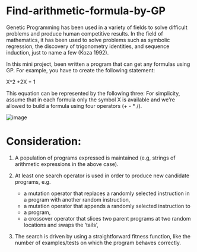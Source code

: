 # Find-arithmetic-formula-by-GP
Genetic Programming has been used in a variety of fields to solve difficult problems and produce human competitive results. In the field of mathematics, it has been used to solve problems such as symbolic regression, the discovery of trigonometry identities, and sequence induction, just to name a few (Koza 1992).

In this mini project, been written a program that can get any formulas using GP. For example, you have to create the following statement: 

X^2 +2X + 1

This equation can be represented by the following three:
For simplicity, assume that in each formula only the symbol X is available and we're allowed to build a formula using four operators (+ - * /).

![image](https://user-images.githubusercontent.com/14861041/210171897-001e621b-b71f-430d-8462-82f356e3995f.png)

# Consideration:
1. A population of programs expressed is maintained (e.g, strings of arithmetic expressions in the above case).

2. At least one search operator is used in order to produce new candidate programs, e.g.

    - a mutation operator that replaces a randomly selected instruction in a program with another random instruction,
    - a mutation operator that appends a randomly selected instruction to
    - a program,
    - a crossover operator that slices two parent programs at two random locations and swaps the ‘tails’,
3. The search is driven by using a straightforward fitness function, like the number of examples/tests on which the program behaves correctly.
